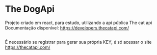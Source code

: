 # The DogApi
Projeto criado em react, para estudo, utilizando a api pública The cat api
Documentação disponível: https://developers.thecatapi.com/
## 
É necessário se registrar para gerar sua própria KEY, é só acessar o site https://thecatapi.com/